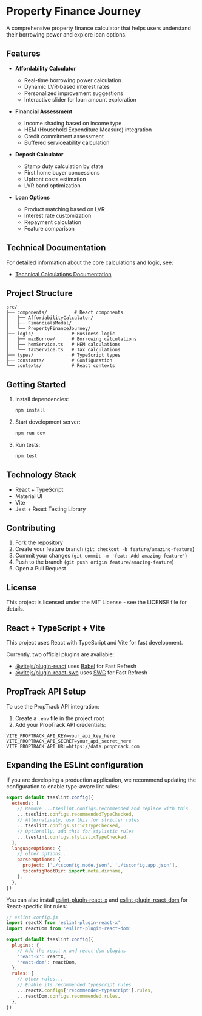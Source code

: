 # Property Finance Journey

A comprehensive property finance calculator that helps users understand their borrowing power and explore loan options.

## Features

- **Affordability Calculator**
  - Real-time borrowing power calculation
  - Dynamic LVR-based interest rates
  - Personalized improvement suggestions
  - Interactive slider for loan amount exploration

- **Financial Assessment**
  - Income shading based on income type
  - HEM (Household Expenditure Measure) integration
  - Credit commitment assessment
  - Buffered serviceability calculation

- **Deposit Calculator**
  - Stamp duty calculation by state
  - First home buyer concessions
  - Upfront costs estimation
  - LVR band optimization

- **Loan Options**
  - Product matching based on LVR
  - Interest rate customization
  - Repayment calculation
  - Feature comparison

## Technical Documentation

For detailed information about the core calculations and logic, see:
- [Technical Calculations Documentation](docs/TECHNICAL_CALCULATIONS.md)

## Project Structure

```
src/
├── components/          # React components
│   ├── AffordabilityCalculator/
│   ├── FinancialsModal/
│   └── PropertyFinanceJourney/
├── logic/              # Business logic
│   ├── maxBorrow/      # Borrowing calculations
│   ├── hemService.ts   # HEM calculations
│   └── taxService.ts   # Tax calculations
├── types/              # TypeScript types
├── constants/          # Configuration
└── contexts/           # React contexts
```

## Getting Started

1. Install dependencies:
   ```bash
   npm install
   ```

2. Start development server:
   ```bash
   npm run dev
   ```

3. Run tests:
   ```bash
   npm test
   ```

## Technology Stack

- React + TypeScript
- Material UI
- Vite
- Jest + React Testing Library

## Contributing

1. Fork the repository
2. Create your feature branch (`git checkout -b feature/amazing-feature`)
3. Commit your changes (`git commit -m 'feat: Add amazing feature'`)
4. Push to the branch (`git push origin feature/amazing-feature`)
5. Open a Pull Request

## License

This project is licensed under the MIT License - see the LICENSE file for details.

## React + TypeScript + Vite

This project uses React with TypeScript and Vite for fast development.

Currently, two official plugins are available:

- [@vitejs/plugin-react](https://github.com/vitejs/vite-plugin-react/blob/main/packages/plugin-react/README.md) uses [Babel](https://babeljs.io/) for Fast Refresh
- [@vitejs/plugin-react-swc](https://github.com/vitejs/vite-plugin-react-swc) uses [SWC](https://swc.rs/) for Fast Refresh

## PropTrack API Setup

To use the PropTrack API integration:

1. Create a `.env` file in the project root
2. Add your PropTrack API credentials:
```
VITE_PROPTRACK_API_KEY=your_api_key_here
VITE_PROPTRACK_API_SECRET=your_api_secret_here
VITE_PROPTRACK_API_URL=https://data.proptrack.com
```

## Expanding the ESLint configuration

If you are developing a production application, we recommend updating the configuration to enable type-aware lint rules:

```js
export default tseslint.config({
  extends: [
    // Remove ...tseslint.configs.recommended and replace with this
    ...tseslint.configs.recommendedTypeChecked,
    // Alternatively, use this for stricter rules
    ...tseslint.configs.strictTypeChecked,
    // Optionally, add this for stylistic rules
    ...tseslint.configs.stylisticTypeChecked,
  ],
  languageOptions: {
    // other options...
    parserOptions: {
      project: ['./tsconfig.node.json', './tsconfig.app.json'],
      tsconfigRootDir: import.meta.dirname,
    },
  },
})
```

You can also install [eslint-plugin-react-x](https://github.com/Rel1cx/eslint-react/tree/main/packages/plugins/eslint-plugin-react-x) and [eslint-plugin-react-dom](https://github.com/Rel1cx/eslint-react/tree/main/packages/plugins/eslint-plugin-react-dom) for React-specific lint rules:

```js
// eslint.config.js
import reactX from 'eslint-plugin-react-x'
import reactDom from 'eslint-plugin-react-dom'

export default tseslint.config({
  plugins: {
    // Add the react-x and react-dom plugins
    'react-x': reactX,
    'react-dom': reactDom,
  },
  rules: {
    // other rules...
    // Enable its recommended typescript rules
    ...reactX.configs['recommended-typescript'].rules,
    ...reactDom.configs.recommended.rules,
  },
})
```
